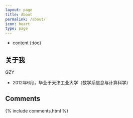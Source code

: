 ```yaml
---
layout: page
title: About
permalink: /about/
icon: heart
type: page
---
```


* content
{:toc}

## 关于我


GZY

* 2012年6月，毕业于天津工业大学（数学系信息与计算科学）



## Comments

{% include comments.html %}
